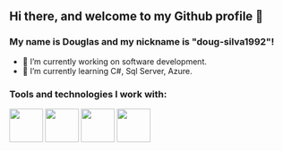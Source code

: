 ## Hi there, and welcome to my Github profile 👋
### My name is Douglas and my nickname is "doug-silva1992"!

- 🔭 I’m currently working on software development.
- 🌱 I’m currently learning C#, Sql Server, Azure.

### Tools and technologies I work with:
<img src="https://cdn.jsdelivr.net/gh/devicons/devicon/icons/php/php-plain.svg" width="60" height="60"/> <img src="https://cdn.jsdelivr.net/gh/devicons/devicon/icons/html5/html5-plain-wordmark.svg" width="60" height="60"/> <img src="https://cdn.jsdelivr.net/gh/devicons/devicon/icons/css3/css3-original.svg" width="60" height="60"/> <img src="https://cdn.jsdelivr.net/gh/devicons/devicon/icons/javascript/javascript-plain.svg" width="60" height="60"/>



